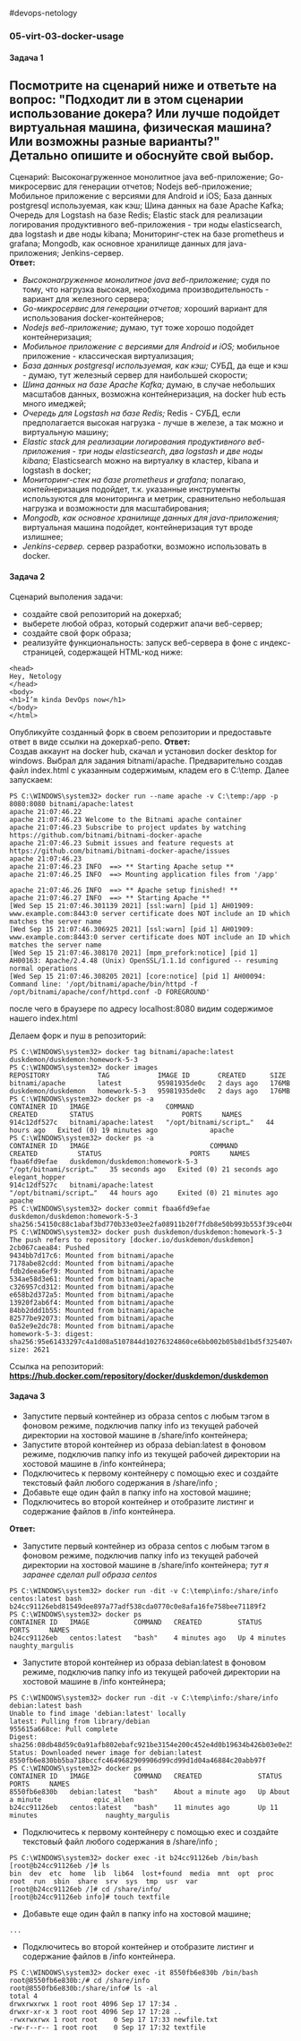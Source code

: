 #devops-netology
### 05-virt-03-docker-usage
#### Задача 1
Посмотрите на сценарий ниже и ответьте на вопрос: "Подходит ли в этом сценарии использование докера? Или лучше подойдет виртуальная машина, физическая машина? Или возможны разные варианты?"  
Детально опишите и обоснуйте свой выбор.
--
Сценарий:
Высоконагруженное монолитное java веб-приложение;
Go-микросервис для генерации отчетов;
Nodejs веб-приложение;
Мобильное приложение c версиями для Android и iOS;
База данных postgresql используемая, как кэш;
Шина данных на базе Apache Kafka;
Очередь для Logstash на базе Redis;
Elastic stack для реализации логирования продуктивного веб-приложения - три ноды elasticsearch, два logstash и две ноды kibana;
Мониторинг-стек на базе prometheus и grafana;
Mongodb, как основное хранилище данных для java-приложения;
Jenkins-сервер.  
**Ответ:**
* _Высоконагруженное монолитное java веб-приложение;_ 
судя по тому, что нагрузка высокая, необходима производительность - вариант для железного сервера;
* _Go-микросервис для генерации отчетов;_
хороший вариант для использования docker-контейнеров;
* _Nodejs веб-приложение;_
думаю, тут тоже хорошо подойдет контейнеризация;
* _Мобильное приложение c версиями для Android и iOS;_
мобильное приложение - классическая виртуализация;
* _База данных postgresql используемая, как кэш;_
СУБД, да еще и кэш - думаю, тут железный сервер для наибольшей скорости;
* _Шина данных на базе Apache Kafka;_
 думаю, в случае небольших масштабов данных, возможна контейнеризация, на docker hub есть много имеджей;
* _Очередь для Logstash на базе Redis;_
Redis - СУБД, если предполагается высокая нагрузка - лучше в железе, а так можно и виртуальную машину;
* _Elastic stack для реализации логирования продуктивного веб-приложения - три ноды elasticsearch, два logstash и две ноды kibana;_
 Elasticsearсh можно на виртуалку в кластер, kibana и logstash в docker;
* _Мониторинг-стек на базе prometheus и grafana;_
полагаю, контейнеризация подойдет, т.к. указанные инструменты используются для мониторинга и метрик, сравнительно небольшая нагрузка и возможности для масштабирования;
* _Mongodb, как основное хранилище данных для java-приложения;_
виртуальная машина подойдет, контейнеризация тут вроде излишнее;
* _Jenkins-сервер._
сервер разработки, возможно использовать в docker.

#### Задача 2
Сценарий выполения задачи:

* создайте свой репозиторий на докерхаб;
* выберете любой образ, который содержит апачи веб-сервер;
* создайте свой форк образа;
* реализуйте функциональность: запуск веб-сервера в фоне с индекс-страницей, содержащей HTML-код ниже:
``` <html>
<head>
Hey, Netology
</head>
<body>
<h1>I’m kinda DevOps now</h1>
</body>
</html>
```
Опубликуйте созданный форк в своем репозитории и предоставьте ответ в виде ссылки на докерхаб-репо.
**Ответ:**  
Создав аккаунт на docker hub, скачал и установил docker desktop for windows. Выбрал для задания bitnami/apache.
Предварительно создав файл index.html с указанным содержимым, кладем его в C:\temp. Далее запускаем:
```
PS C:\WINDOWS\system32> docker run --name apache -v C:\temp:/app -p 8080:8080 bitnami/apache:latest
apache 21:07:46.22
apache 21:07:46.23 Welcome to the Bitnami apache container
apache 21:07:46.23 Subscribe to project updates by watching https://github.com/bitnami/bitnami-docker-apache
apache 21:07:46.23 Submit issues and feature requests at https://github.com/bitnami/bitnami-docker-apache/issues
apache 21:07:46.23
apache 21:07:46.23 INFO  ==> ** Starting Apache setup **
apache 21:07:46.25 INFO  ==> Mounting application files from '/app'

apache 21:07:46.26 INFO  ==> ** Apache setup finished! **
apache 21:07:46.27 INFO  ==> ** Starting Apache **
[Wed Sep 15 21:07:46.301139 2021] [ssl:warn] [pid 1] AH01909: www.example.com:8443:0 server certificate does NOT include an ID which matches the server name
[Wed Sep 15 21:07:46.306925 2021] [ssl:warn] [pid 1] AH01909: www.example.com:8443:0 server certificate does NOT include an ID which matches the server name
[Wed Sep 15 21:07:46.308170 2021] [mpm_prefork:notice] [pid 1] AH00163: Apache/2.4.48 (Unix) OpenSSL/1.1.1d configured -- resuming normal operations
[Wed Sep 15 21:07:46.308205 2021] [core:notice] [pid 1] AH00094: Command line: '/opt/bitnami/apache/bin/httpd -f /opt/bitnami/apache/conf/httpd.conf -D FOREGROUND'
```
после чего в браузере по адресу localhost:8080 видим содержимое нашего index.html

Делаем форк и пуш в репозиторий:
```
PS C:\WINDOWS\system32> docker tag bitnami/apache:latest duskdemon/duskdemon:homework-5-3
PS C:\WINDOWS\system32> docker images
REPOSITORY            TAG            IMAGE ID       CREATED      SIZE
bitnami/apache        latest         95981935de0c   2 days ago   176MB
duskdemon/duskdemon   homework-5-3   95981935de0c   2 days ago   176MB
PS C:\WINDOWS\system32> docker ps -a
CONTAINER ID   IMAGE                   COMMAND                  CREATED        STATUS                      PORTS     NAMES
914c12df527c   bitnami/apache:latest   "/opt/bitnami/script…"   44 hours ago   Exited (0) 19 minutes ago             apache
PS C:\WINDOWS\system32> docker ps -a
CONTAINER ID   IMAGE                              COMMAND                  CREATED          STATUS                      PORTS     NAMES
fbaa6fd9efae   duskdemon/duskdemon:homework-5-3   "/opt/bitnami/script…"   35 seconds ago   Exited (0) 21 seconds ago             elegant_hopper
914c12df527c   bitnami/apache:latest              "/opt/bitnami/script…"   44 hours ago     Exited (0) 21 minutes ago             apache
PS C:\WINDOWS\system32> docker commit fbaa6fd9efae duskdemon/duskdemon:homework-5-3
sha256:54150c88c1abaf3bd770b33e03ee2fa08911b20f7fdb8e50b993b553f39ce046
PS C:\WINDOWS\system32> docker push duskdemon/duskdemon:homework-5-3
The push refers to repository [docker.io/duskdemon/duskdemon]
2cb067caea84: Pushed
9434bb7d17c6: Mounted from bitnami/apache
7178abe82cdd: Mounted from bitnami/apache
fdb2deea6ef9: Mounted from bitnami/apache
534ae58d3e61: Mounted from bitnami/apache
c326957cd312: Mounted from bitnami/apache
e658b2d372a5: Mounted from bitnami/apache
13920f2ab6f4: Mounted from bitnami/apache
84bb2ddd1b55: Mounted from bitnami/apache
82577be92073: Mounted from bitnami/apache
0a52e9e2dc78: Mounted from bitnami/apache
homework-5-3: digest: sha256:95e61433297c4a1d08a5107844d10276324860ce6bb002b05b8d1bd5f325407c size: 2621
```
Ссылка на репозиторий: __https://hub.docker.com/repository/docker/duskdemon/duskdemon__

#### Задача 3
* Запустите первый контейнер из образа centos c любым тэгом в фоновом режиме, подключив папку info из текущей рабочей директории на хостовой машине в /share/info контейнера;
* Запустите второй контейнер из образа debian:latest в фоновом режиме, подключив папку info из текущей рабочей директории на хостовой машине в /info контейнера;
* Подключитесь к первому контейнеру с помощью exec и создайте текстовый файл любого содержания в /share/info ;
* Добавьте еще один файл в папку info на хостовой машине;
* Подключитесь во второй контейнер и отобразите листинг и содержание файлов в /info контейнера.

**Ответ:**  
* Запустите первый контейнер из образа centos c любым тэгом в фоновом режиме, подключив папку info из текущей рабочей директории на хостовой машине в /share/info контейнера;
_тут я заранее сделал pull образа centos_
```
PS C:\WINDOWS\system32> docker run -dit -v C:\temp\info:/share/info centos:latest bash
b24cc91126ebd81549dee897a77adf538cda0770c0e8afa16fe758bee71189f2
PS C:\WINDOWS\system32> docker ps
CONTAINER ID   IMAGE           COMMAND   CREATED         STATUS         PORTS     NAMES
b24cc91126eb   centos:latest   "bash"    4 minutes ago   Up 4 minutes             naughty_margulis
```
* Запустите второй контейнер из образа debian:latest в фоновом режиме, подключив папку info из текущей рабочей директории на хостовой машине в /info контейнера;
```
PS C:\WINDOWS\system32> docker run -dit -v C:\temp\info:/share/info debian:latest bash
Unable to find image 'debian:latest' locally
latest: Pulling from library/debian
955615a668ce: Pull complete
Digest: sha256:08db48d59c0a91afb802ebafc921be3154e200c452e4d0b19634b426b03e0e25
Status: Downloaded newer image for debian:latest
8550fb6e830bb5ba718bccfc4649682909906d99cd99d1d04a46884c20abb97f
PS C:\WINDOWS\system32> docker ps
CONTAINER ID   IMAGE           COMMAND   CREATED              STATUS              PORTS     NAMES
8550fb6e830b   debian:latest   "bash"    About a minute ago   Up About a minute             epic_allen
b24cc91126eb   centos:latest   "bash"    11 minutes ago       Up 11 minutes                 naughty_margulis
```
* Подключитесь к первому контейнеру с помощью exec и создайте текстовый файл любого содержания в /share/info ;
```
PS C:\WINDOWS\system32> docker exec -it b24cc91126eb /bin/bash
[root@b24cc91126eb /]# ls
bin  dev  etc  home  lib  lib64  lost+found  media  mnt  opt  proc  root  run  sbin  share  srv  sys  tmp  usr  var
[root@b24cc91126eb /]# cd /share/info/
[root@b24cc91126eb info]# touch textfile
```
* Добавьте еще один файл в папку info на хостовой машине;
```
...
```
* Подключитесь во второй контейнер и отобразите листинг и содержание файлов в /info контейнера.
```
PS C:\WINDOWS\system32> docker exec -it 8550fb6e830b /bin/bash
root@8550fb6e830b:/# cd /share/info
root@8550fb6e830b:/share/info# ls -al
total 4
drwxrwxrwx 1 root root 4096 Sep 17 17:34 .
drwxr-xr-x 3 root root 4096 Sep 17 17:28 ..
-rwxrwxrwx 1 root root    0 Sep 17 17:33 newfile.txt
-rw-r--r-- 1 root root    0 Sep 17 17:32 textfile
```
